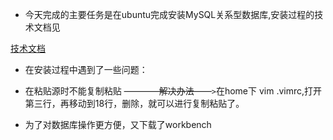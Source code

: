 * 今天完成的主要任务是在ubuntu完成安装MySQL关系型数据库,安装过程的技术文档见

[技术文档](technologyfiles/mysql.md)

* 在安装过程中遇到了一些问题：

* 在粘贴源时不能复制粘贴 ~~————解决办法——~~`>`在home下 vim .vimrc,打开第三行，再移动到18行，删除，就可以进行复制粘贴了。

* 为了对数据库操作更方便，又下载了workbench

